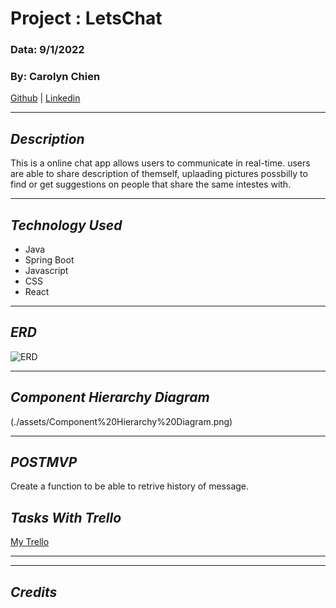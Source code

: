 # Project : LetsChat

### Data: 9/1/2022

### By: Carolyn Chien

[Github](https://github.com/Carolynchien) |
[Linkedin](https://www.linkedin.com/in/yin-ting-chien-6a14b8161/)

---

## _*Description*_

This is a online chat app allows users to communicate in real-time.
users are able to share description of themself, uplaading pictures
possbilly to find or get suggestions on people that share the same intestes with.

---

## _*Technology Used*_

- Java
- Spring Boot
- Javascript
- CSS
- React

---

## _*ERD*_

![ERD](https://lucid.app/lucidchart/1129d5ee-4958-485a-86f5-49e6820c19b3/edit?beaconFlowId=32DC738F5543E2E1&page=0_0&invitationId=inv_64b39bde-5eee-4085-896d-6e490c485e46#)

---

## _*Component Hierarchy Diagram*_

(./assets/Component%20Hierarchy%20Diagram.png)

---

## _*POSTMVP*_

Create a function to be able to retrive history of message.

## _*Tasks With Trello*_

[My Trello](https://trello.com/b/V4nVrBPC/letschat)

---

---

## _*Credits*_
